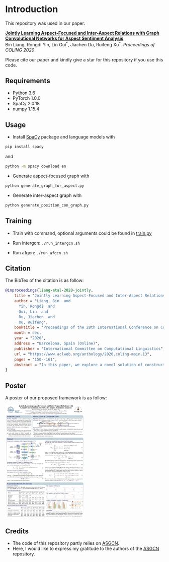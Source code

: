 # Introduction
This repository was used in our paper:  
  
[**Jointly Learning Aspect-Focused and Inter-Aspect Relations with Graph Convolutional Networks for Aspect Sentiment Analysis**](https://www.aclweb.org/anthology/2020.coling-main.13/)
<br>
Bin Liang, Rongdi Yin, Lin Gui<sup>\*</sup>, Jiachen Du, Ruifeng Xu<sup>\*</sup>. *Proceedings of COLING 2020*
  
Please cite our paper and kindly give a star for this repository if you use this code.

## Requirements

* Python 3.6
* PyTorch 1.0.0
* SpaCy 2.0.18
* numpy 1.15.4

## Usage

* Install [SpaCy](https://spacy.io/) package and language models with
```bash
pip install spacy
```
and
```bash
python -m spacy download en
```
* Generate aspect-focused graph with
```bash
python generate_graph_for_aspect.py
```
* Generate inter-aspect graph with
```bash
python generate_position_con_graph.py
```

## Training
* Train with command, optional arguments could be found in [train.py](/train.py)

* Run intergcn: ```./run_intergcn.sh```

* Run afgcn: ```./run_afgcn.sh```



## Citation

The BibTex of the citation is as follow:

```bibtex
@inproceedings{liang-etal-2020-jointly,
    title = "Jointly Learning Aspect-Focused and Inter-Aspect Relations with Graph Convolutional Networks for Aspect Sentiment Analysis",
    author = "Liang, Bin  and
      Yin, Rongdi  and
      Gui, Lin  and
      Du, Jiachen  and
      Xu, Ruifeng",
    booktitle = "Proceedings of the 28th International Conference on Computational Linguistics",
    month = dec,
    year = "2020",
    address = "Barcelona, Spain (Online)",
    publisher = "International Committee on Computational Linguistics",
    url = "https://www.aclweb.org/anthology/2020.coling-main.13",
    pages = "150--161",
    abstract = "In this paper, we explore a novel solution of constructing a heterogeneous graph for each instance by leveraging aspect-focused and inter-aspect contextual dependencies for the specific aspect and propose an Interactive Graph Convolutional Networks (InterGCN) model for aspect sentiment analysis. Specifically, an ordinary dependency graph is first constructed for each sentence over the dependency tree. Then we refine the graph by considering the syntactical dependencies between contextual words and aspect-specific words to derive the aspect-focused graph. Subsequently, the aspect-focused graph and the corresponding embedding matrix are fed into the aspect-focused GCN to capture the key aspect and contextual words. Besides, to interactively extract the inter-aspect relations for the specific aspect, an inter-aspect GCN is adopted to model the representations learned by aspect-focused GCN based on the inter-aspect graph which is constructed by the relative dependencies between the aspect words and other aspects. Hence, the model can be aware of the significant contextual and aspect words when interactively learning the sentiment features for a specific aspect. Experimental results on four benchmark datasets illustrate that our proposed model outperforms state-of-the-art methods and substantially boosts the performance in comparison with BERT.",
}
```


## Poster

A poster of our proposed framework is as follow:

<img src="/poster/poster.png" width = "50%" />



## Credits

* The code of this repository partly relies on [ASGCN](https://github.com/GeneZC/ASGCN). 
* Here, I would like to express my gratitude to the authors of the [ASGCN](https://github.com/GeneZC/ASGCN) repository.
